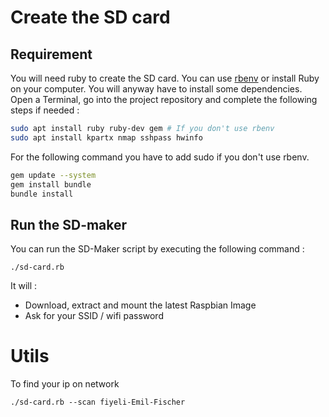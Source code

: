 # Create the SD card
## Requirement
You will need ruby to create the SD card. You can use [rbenv](https://github.com/rbenv/rbenv) or install Ruby on your computer.
You will anyway have to install some dependencies.
Open a Terminal, go into the project repository and complete the following steps if needed :
```bash
sudo apt install ruby ruby-dev gem # If you don't use rbenv
sudo apt install kpartx nmap sshpass hwinfo
```
For the following command you have to add sudo if you don't use rbenv.
```bash
gem update --system
gem install bundle
bundle install
```
## Run the SD-maker
You can run the SD-Maker script by executing the following command :
```console
./sd-card.rb
```
It will :
- Download, extract and mount the latest Raspbian Image
- Ask for your SSID / wifi password 


# Utils
To find your ip on network
```console
./sd-card.rb --scan fiyeli-Emil-Fischer
```
